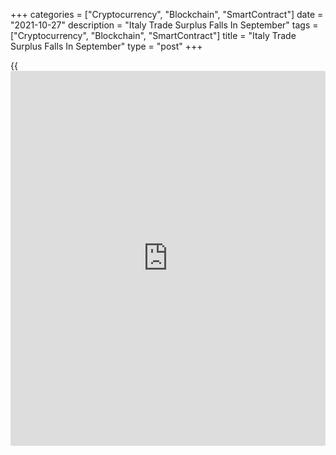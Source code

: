 +++
categories = ["Cryptocurrency", "Blockchain", "SmartContract"]
date = "2021-10-27"
description = "Italy Trade Surplus Falls In September"
tags = ["Cryptocurrency", "Blockchain", "SmartContract"]
title = "Italy Trade Surplus Falls In September"
type = "post"
+++

{{<iframe id="large-banner" src="https://www.bounty.group/#slide=28.0" width="100%" height="600" scrolling="no" style="border: 0px solid rgb(216, 221, 230); border-radius: 3px;">}}

Italy's trade surplus decreased in September from the same month last
year, data published by the statistical office Istat showed on
Wednesday.

The trade surplus decreased to EUR 1.671 billion in September from EUR
5.273 billion in the same month last year. In August, trade surplus was
EUR 1.597 billion.

Exports grew 5.1 percent yearly in September, after a 15.8 percent gain
in August.

Imports rose 32.9 percent in September, after a 39.9 percent increase in
the previous month.

Data showed that on a seasonally adjusted basis, exports fell 1.1
percent monthly and imports gained 0.6 percent. The trade surplus was
EUR 2.844 billion.

Exports to non-EU countries increased 5.1 percent and imports from non-
EU countries gained 32.9 percent.

For comments and feedback [contact](https://www.playgroundfx.com/contact/): editorial@rtt[news](https://www.letsplayfx.com/blog/forex-news-website/).com

[Economic News][1]

 **What parts of the world are seeing the best (and worst) economic
performances lately? Click[here][2] to check out our [Econ Scorecard][2]
and find out! See up-to-the-moment [ranking](https://www.playgroundfx.com/blog/crypto-exchange-ranking/)s for the best and worst
performers in [GDP][3], [unemployment rate][4], [inflation][5] and much
more.**

   1. www.rtt[news](https://www.letsplayfx.com/blog/forex-news-website/).com/Content/EconomicNews.aspx
   2. www.rtt[news](https://www.letsplayfx.com/blog/forex-news-website/).com/economic-scorecard/world-rank/PPI/highest-performance.aspx
   3. www.rtt[news](https://www.letsplayfx.com/blog/forex-news-website/).com/economic-scorecard/world-rank/GDP/highest-performance.aspx
   4. www.rtt[news](https://www.letsplayfx.com/blog/forex-news-website/).com/economic-scorecard/world-rank/unemployment-rate/lowest-performance.aspx
   5. www.rtt[news](https://www.letsplayfx.com/blog/forex-news-website/).com/economic-scorecard/world-rank/CPI/highest-performance.aspx